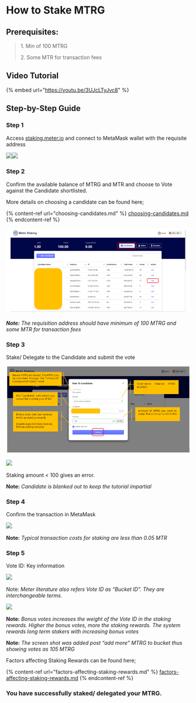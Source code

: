 # How to Stake MTRG

## Prerequisites: <a href="#7161" id="7161"></a>

> 1\. Min of 100 MTRG
>
> 2\. Some MTR for transaction fees

## Video Tutorial

{% embed url="https://youtu.be/3UJcLTyJvc8" %}

## Step-by-Step Guide

### Step 1

Access [staking.meter.io](https://staking.meter.io/) and connect to MetaMask wallet with the requisite address

![](https://miro.medium.com/max/1400/1\*sPnEkO2iPevwCTlwzWTLtQ.png)![](https://miro.medium.com/max/1400/1\*PS7d3E2Hb5UQbSzb6ocSMQ.png)

### Step 2

Confirm the available balance of MTRG and MTR and choose to Vote against the Candidate shortlisted.

More details on choosing a candidate can be found here;

{% content-ref url="choosing-candidates.md" %}
[choosing-candidates.md](choosing-candidates.md)
{% endcontent-ref %}

![](<../../../.gitbook/assets/image (1) (1) (1).png>)

_**Note:** The requisition address should have minimum of 100 MTRG and some MTR for transaction fees_

### Step 3

Stake/ Delegate to the Candidate and submit the vote

![](<../../../.gitbook/assets/image (5) (1).png>)

![](https://miro.medium.com/max/1400/1\*Jz3UCh4GZYgoGWxjIXIdCw.png)

Staking amount < 100 gives an error.

**Note:** _Candidate is blanked out to keep the tutorial impartial_

### Step 4

Confirm the transaction in MetaMask

![](https://miro.medium.com/max/1400/1\*uoZ-T375WqHyygbPe1eaqQ.png)

**Note:** _Typical transaction costs for staking are less than 0.05 MTR_

### Step 5

Vote ID: Key information

![](https://miro.medium.com/max/1400/1\*ccTvxqiQ6Mmv8enHC0r7tA.png)

Note: _Meter literature also refers Vote ID as “Bucket ID”. They are interchangeable terms._

![](https://miro.medium.com/max/1400/1\*yLBY6Smm4Aou3y3-c1I0zw.png)

**Note:** _Bonus votes increases the weight of the Vote ID in the staking rewards. Higher the bonus votes, more the staking rewards. The system rewards long term stakers with increasing bonus votes_

**Note:** _The screen shot was added post “add more” MTRG to bucket thus showing votes as 105 MTRG_

Factors affecting Staking Rewards can be found here;

{% content-ref url="factors-affecting-staking-rewards.md" %}
[factors-affecting-staking-rewards.md](factors-affecting-staking-rewards.md)
{% endcontent-ref %}

### **You have successfully staked/ delegated your MTRG.** <a href="#652f" id="652f"></a>
